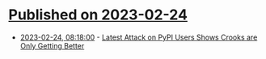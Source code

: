 # [Published on 2023-02-24](index.md)

* [2023-02-24, 08:18:00](https://soylentnews.org/article.pl?sid=23/02/23/0251225&from=rss) - [Latest Attack on PyPI Users Shows Crooks are Only Getting Better](https://soylentnews.org/article.pl?sid=23/02/23/0251225&from=rss)

